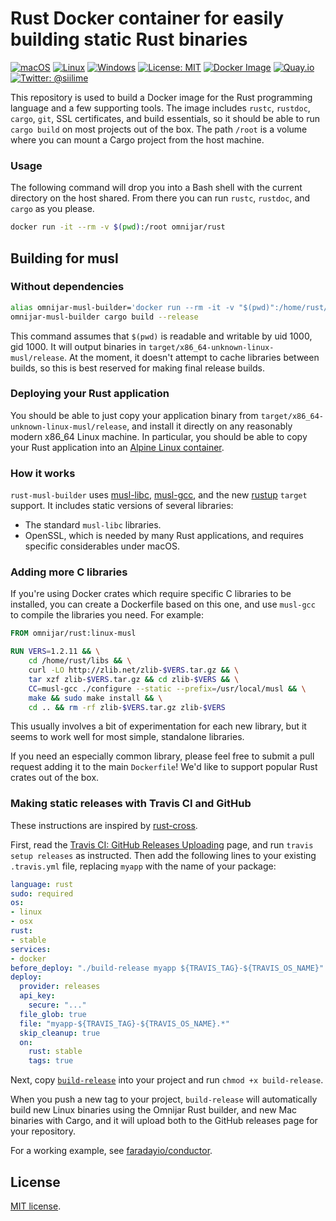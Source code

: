 # Rust Docker container for easily building static Rust binaries

[![macOS](https://img.shields.io/badge/os-macOS-green.svg?style=flat)]()
[![Linux](https://img.shields.io/badge/os-linux-green.svg?style=flat)]()
[![Windows](https://img.shields.io/badge/os-windows-green.svg?style=flat)]()
[![License: MIT](https://img.shields.io/badge/License-MIT-yellow.svg?style=flat)](https://opensource.org/licenses/MIT)
[![Docker Image](https://img.shields.io/docker/pulls/omnijarstudio/rust.svg?maxAge=2592000)](https://hub.docker.com/r/omnijar/rust/)
[![Quay.io](https://quay.io/repository/omnijar/rust/status "Quay.io")](https://quay.io/repository/omnijar/rust)
[![Twitter: @siilime](https://img.shields.io/badge/contact-@siilime-blue.svg?style=flat)](https://twitter.com/OmnijarStudio)

This repository is used to build a Docker image for the 
Rust programming language and a few supporting tools. The 
image includes `rustc`, `rustdoc`, `cargo`, `git`, SSL 
certificates, and build essentials, so it should be able 
to run `cargo build` on most projects out of the box. 
The path `/root` is a volume where you can mount a 
Cargo project from the host machine.

### Usage

The following command will drop you into a Bash shell with the 
current directory on the host shared. From there you can run 
`rustc`, `rustdoc`, and `cargo` as you please.

``` bash
docker run -it --rm -v $(pwd):/root omnijar/rust
```

## Building for musl

### Without dependencies

```sh
alias omnijar-musl-builder='docker run --rm -it -v "$(pwd)":/home/rust/src omnijar/rust:linux-musl'
omnijar-musl-builder cargo build --release
```

This command assumes that `$(pwd)` is readable and writable by uid 1000,
gid 1000.  It will output binaries in
`target/x86_64-unknown-linux-musl/release`. At the moment, it doesn't
attempt to cache libraries between builds, so this is best reserved for
making final release builds.

### Deploying your Rust application

You should be able to just copy your application binary from 
`target/x86_64-unknown-linux-musl/release`, and install it directly on
any reasonably modern x86_64 Linux machine. In particular, you should be
able to copy your Rust application into an
[Alpine Linux container][].

### How it works

`rust-musl-builder` uses [musl-libc][], [musl-gcc][], and the new
[rustup][] `target` support.  It includes static versions of several
libraries:

- The standard `musl-libc` libraries.
- OpenSSL, which is needed by many Rust applications, and requires specific considerables under macOS.

### Adding more C libraries

If you're using Docker crates which require specific C libraries to be
installed, you can create a Dockerfile based on this one, and use
`musl-gcc` to compile the libraries you need.  For example:

```Dockerfile
FROM omnijar/rust:linux-musl

RUN VERS=1.2.11 && \
    cd /home/rust/libs && \
    curl -LO http://zlib.net/zlib-$VERS.tar.gz && \
    tar xzf zlib-$VERS.tar.gz && cd zlib-$VERS && \
    CC=musl-gcc ./configure --static --prefix=/usr/local/musl && \
    make && sudo make install && \
    cd .. && rm -rf zlib-$VERS.tar.gz zlib-$VERS
```

This usually involves a bit of experimentation for each new library, but it
seems to work well for most simple, standalone libraries.

If you need an especially common library, please feel free to submit a pull
request adding it to the main `Dockerfile`!  We'd like to support popular
Rust crates out of the box.

### Making static releases with Travis CI and GitHub

These instructions are inspired by [rust-cross][].

First, read the [Travis CI: GitHub Releases Uploading][uploading] page, and
run `travis setup releases` as instructed.  Then add the following lines to
your existing `.travis.yml` file, replacing `myapp` with the name of your
package:

```yaml
language: rust
sudo: required
os:
- linux
- osx
rust:
- stable
services:
- docker
before_deploy: "./build-release myapp ${TRAVIS_TAG}-${TRAVIS_OS_NAME}"
deploy:
  provider: releases
  api_key:
    secure: "..."
  file_glob: true
  file: "myapp-${TRAVIS_TAG}-${TRAVIS_OS_NAME}.*"
  skip_cleanup: true
  on:
    rust: stable
    tags: true
```

Next, copy [`build-release`](./examples/build-release) into your project
and run `chmod +x build-release`.

When you push a new tag to your project, `build-release` will automatically
build new Linux binaries using the Omnijar Rust builder, and new Mac binaries
with Cargo, and it will upload both to the GitHub releases page for your
repository.

For a working example, see [faradayio/conductor][conductor].

[rust-cross]: https://github.com/japaric/rust-cross
[uploading]: https://docs.travis-ci.com/user/deployment/releases
[conductor]: https://github.com/faradayio/conductor

## License

[MIT license](./LICENSE-MIT.txt).

[Alpine Linux container]: https://hub.docker.com/_/alpine/
[musl-libc]: http://www.musl-libc.org/
[musl-gcc]: http://www.musl-libc.org/how.html
[rustup]: https://www.rustup.rs/
